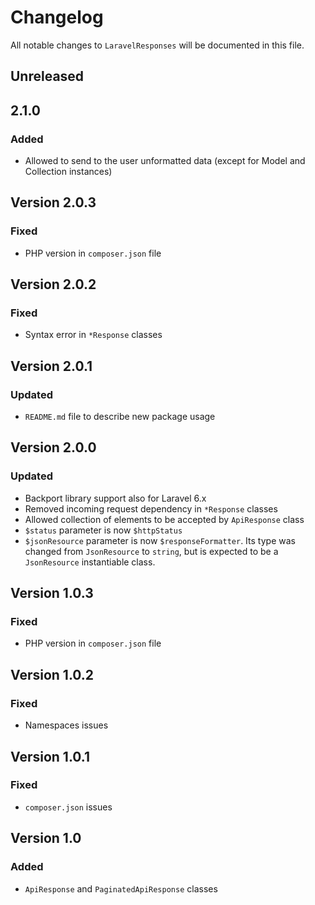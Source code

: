 # Changelog

All notable changes to `LaravelResponses` will be documented in this file.

## Unreleased

## 2.1.0
### Added
- Allowed to send to the user unformatted data (except for Model and Collection instances)

## Version 2.0.3
### Fixed
- PHP version in `composer.json` file

## Version 2.0.2
### Fixed
- Syntax error in `*Response` classes

## Version 2.0.1
### Updated
- `README.md` file to describe new package usage

## Version 2.0.0
### Updated
- Backport library support also for Laravel 6.x
- Removed incoming request dependency in `*Response` classes
- Allowed collection of elements to be accepted by `ApiResponse` class
- `$status` parameter is now `$httpStatus`
- `$jsonResource` parameter is now `$responseFormatter`. Its type was changed from `JsonResource` to `string`, but is 
expected to be a `JsonResource` instantiable class.

## Version 1.0.3
### Fixed
- PHP version in `composer.json` file

## Version 1.0.2
### Fixed
- Namespaces issues

## Version 1.0.1
### Fixed
- `composer.json` issues

## Version 1.0
### Added
- `ApiResponse` and `PaginatedApiResponse` classes 
